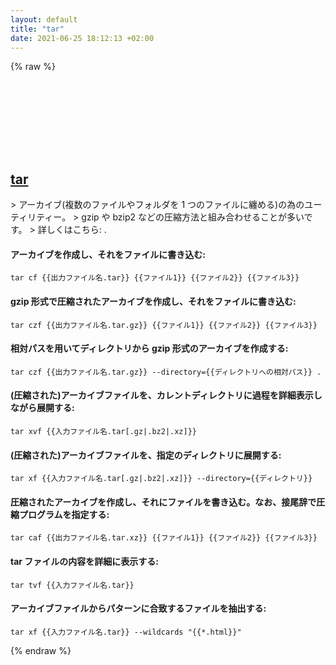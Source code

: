 ```yaml
---
layout: default
title: "tar"
date: 2021-06-25 18:12:13 +02:00
---
```

{% raw %}
<h2 id="tar">
  <a href="/ja/common/tar.html">tar</a> <a href="#tar"><svg class="icon">
    <use href="/assets/images/unicode_sprite.svg#link" />
  </svg></a>
</h2>
> アーカイブ(複数のファイルやフォルダを 1 つのファイルに纏める)の為のユーティリティー。
> gzip や bzip2 などの圧縮方法と組み合わせることが多いです。
> 詳しくはこちら: <https://www.gnu.org/software/tar>.

#### アーカイブを作成し、それをファイルに書き込む:
```shell
tar cf {{出力ファイル名.tar}} {{ファイル1}} {{ファイル2}} {{ファイル3}}
```
#### gzip 形式で圧縮されたアーカイブを作成し、それをファイルに書き込む:
```shell
tar czf {{出力ファイル名.tar.gz}} {{ファイル1}} {{ファイル2}} {{ファイル3}}
```
#### 相対パスを用いてディレクトリから gzip 形式のアーカイブを作成する:
```shell
tar czf {{出力ファイル名.tar.gz}} --directory={{ディレクトリへの相対パス}} .
```
#### (圧縮された)アーカイブファイルを、カレントディレクトリに過程を詳細表示しながら展開する:
```shell
tar xvf {{入力ファイル名.tar[.gz|.bz2|.xz]}}
```
#### (圧縮された)アーカイブファイルを、指定のディレクトリに展開する:
```shell
tar xf {{入力ファイル名.tar[.gz|.bz2|.xz]}} --directory={{ディレクトリ}}
```
#### 圧縮されたアーカイブを作成し、それにファイルを書き込む。なお、接尾辞で圧縮プログラムを指定する:
```shell
tar caf {{出力ファイル名.tar.xz}} {{ファイル1}} {{ファイル2}} {{ファイル3}}
```
#### tar ファイルの内容を詳細に表示する:
```shell
tar tvf {{入力ファイル名.tar}}
```
#### アーカイブファイルからパターンに合致するファイルを抽出する:
```shell
tar xf {{入力ファイル名.tar}} --wildcards "{{*.html}}"
```
{% endraw %}